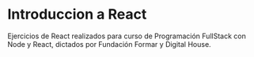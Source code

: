 # Introduccion a React

Ejercicios de React realizados para curso de Programación FullStack con Node y React, dictados por Fundación Formar y Digital House.
